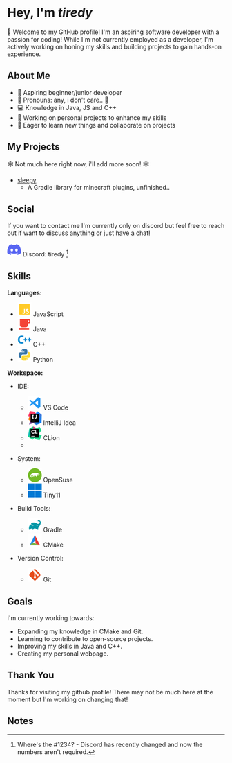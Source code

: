 # Hey, I'm *tiredy*

👋 Welcome to my GitHub profile! I'm an aspiring software developer with a passion for coding! While I'm not currently employed as a developer, I'm actively working on honing my skills and building projects to gain hands-on experience.

## About Me

- 🌱 Aspiring beginner/junior developer
- 🌈 Pronouns: any, i don't care.. 🗿
- 💻 Knowledge in Java, JS and C++
- 🚀 Working on personal projects to enhance my skills
- 🎯 Eager to learn new things and collaborate on projects

## My Projects

🕸️ Not much here right now, i'll add more soon! 🕸️

- [sleepy](https://github.com/tiredy/sleepy)
   - A Gradle library for minecraft plugins, unfinished..

## Social

If you want to contact me I'm currently only on discord
but feel free to reach out if want to discuss anything or just have a chat!

![SVG Icon](./discord.svg) Discord: tiredy [^numbers]
## Skills

**Languages:**
 - ![SVG Icon](./javascript.svg) JavaScript
 - ![SVG Icon](./java.svg) Java
 - ![SVG Icon](./cpp.svg) C++
 - ![SVG Icon](./python.svg) Python

**Workspace:**
- IDE:
  - ![SVG Icon](./vscode.svg) VS Code
  - ![SVG Icon](./intellij.svg) IntelliJ Idea
  - ![SVG Icon](./clion.svg) CLion
  - 
  
- System:
  - ![SVG Icon](./suse.svg) OpenSuse
  - ![SVG Icon](./windows.svg) Tiny11

- Build Tools:
  - ![SVG Icon](./gradle.svg) Gradle
  - ![SVG Icon](./cmake.svg) CMake
  
- Version Control:
  - ![SVG Icon](./git.svg) Git

## Goals

I'm currently working towards:

- Expanding my knowledge in CMake and Git.
- Learning to contribute to open-source projects.
- Improving my skills in Java and C++.
- Creating my personal webpage.

## Thank You

Thanks for visiting my github profile! There may not be much here at the moment but I'm working on changing that!

## Notes
[^numbers]: Where's the #1234? - Discord has recently changed and now the numbers aren't required.
